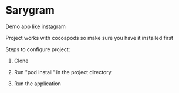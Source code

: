 # Sarygram
Demo app like instagram

Project works with cocoapods so make sure you have it installed first

Steps to configure project:

1. Clone

2. Run "pod install" in the project directory

3. Run the application
